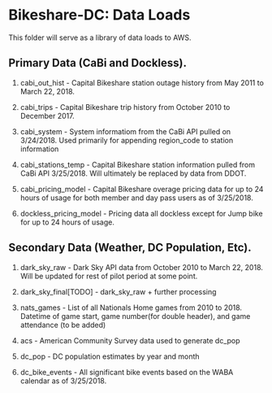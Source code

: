 # Bikeshare-DC: Data Loads

This folder will serve as a library of data loads to AWS.  

## Primary Data (CaBi and Dockless).

1. cabi_out_hist - Capital Bikeshare station outage history from May 2011 to March 22, 2018.

1. cabi_trips - Capital Bikeshare trip history from October 2010 to December 2017.

1. cabi_system - System informatiom from the CaBi API pulled on 3/24/2018.  Used primarily for appending region_code to station information 

1. cabi_stations_temp - Capital Bikeshare station information pulled from CaBi API 3/25/2018.  Will ultimately be replaced by data from DDOT.

1. cabi_pricing_model - Capital Bikeshare overage pricing data for up to 24 hours of usage for both member and day pass users as of 3/25/2018.

1. dockless_pricing_model - Pricing data all dockless except for Jump bike for up to 24 hours of usage.

## Secondary Data (Weather, DC Population, Etc).

1. dark_sky_raw - Dark Sky API data from October 2010 to March 22, 2018.  Will be updated for rest of pilot period  at some point.

1. dark_sky_final[TODO] - dark_sky_raw + further processing

1. nats_games - List of all Nationals Home games from 2010 to 2018.  Datetime of game start, game number(for double header), and game attendance (to be added)

1. acs - American Community Survey data used to generate dc_pop

1. dc_pop - DC population estimates by year and month

1. dc_bike_events - All significant bike events based on the WABA calendar as of 3/25/2018.


